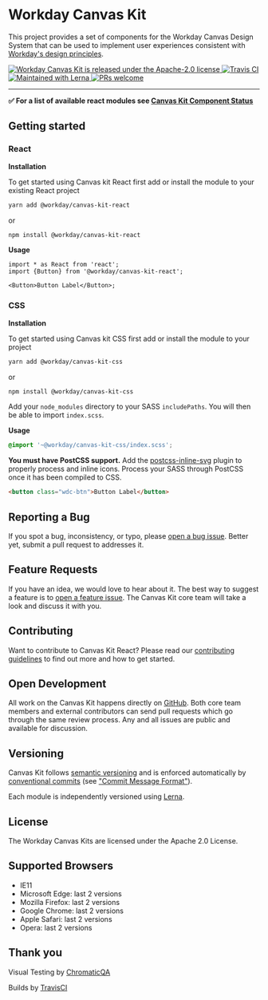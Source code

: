 # Workday Canvas Kit

This project provides a set of components for the Workday Canvas Design System that can be used to
implement user experiences consistent with
[Workday's design principles](https://design.workday.com/).

<a href="./LICENSE">
  <img src="https://img.shields.io/badge/license-Apache--2.0-blue.svg" alt="Workday Canvas Kit is released under the Apache-2.0 license" />
</a>
<a href="https://travis-ci.org/Workday/canvas-kit">
  <img src="https://travis-ci.com/Workday/canvas-kit.svg?token=oZpr7hcrwxtuCsrBb5dT&branch=master" alt="Travis CI">
</a>
<a href="https://lerna.js.org">
  <img src="https://img.shields.io/badge/maintained%20with-lerna-cc00ff.svg" alt="Maintained with Lerna" />
</a>
<a href="./CONTRIBUTING.md">
  <img src="https://img.shields.io/badge/PRs-welcome-brightgreen.svg" alt="PRs welcome" />
</a>

---

**:white_check_mark: For a list of available react modules see
[Canvas Kit Component Status](COMPONENT_STATUS.md)**

## Getting started

### React

**Installation**

To get started using Canvas kit React first add or install the module to your existing React project

```sh
yarn add @workday/canvas-kit-react
```

or

```sh
npm install @workday/canvas-kit-react
```

**Usage**

```tsx
import * as React from 'react';
import {Button} from '@workday/canvas-kit-react';

<Button>Button Label</Button>;
```

### CSS

**Installation**

To get started using Canvas kit CSS first add or install the module to your project

```sh
yarn add @workday/canvas-kit-css
```

or

```sh
npm install @workday/canvas-kit-css
```

Add your `node_modules` directory to your SASS `includePaths`. You will then be able to import
`index.scss`.

**Usage**

```scss
@import '~@workday/canvas-kit-css/index.scss';
```

**You must have PostCSS support.** Add the
[postcss-inline-svg](https://github.com/TrySound/postcss-inline-svg) plugin to properly process and
inline icons. Process your SASS through PostCSS once it has been compiled to CSS.

```html
<button class="wdc-btn">Button Label</button>
```

## Reporting a Bug

If you spot a bug, inconsistency, or typo, please
[open a bug issue](https://github.com/Workday/canvas-kit/issues/new?labels=bug&template=bug.md).
Better yet, submit a pull request to addresses it.

## Feature Requests

If you have an idea, we would love to hear about it. The best way to suggest a feature is to
[open a feature issue](https://github.com/Workday/canvas-kit/issues/new?labels=feature&template=feature.md).
The Canvas Kit core team will take a look and discuss it with you.

## Contributing

Want to contribute to Canvas Kit React? Please read our [contributing guidelines](CONTRIBUTING.md)
to find out more and how to get started.

## Open Development

All work on the Canvas Kit happens directly on [GitHub](https://github.com/Workday/canvas-kit). Both
core team members and external contributors can send pull requests which go through the same review
process. Any and all issues are public and available for discussion.

## Versioning

Canvas Kit follows [semantic versioning](http://semver.org/) and is enforced automatically by
[conventional commits](https://www.conventionalcommits.org/) (see
["Commit Message Format"](./CONTRIBUTING.md#commit-message-format)).

Each module is independently versioned using [Lerna](https://github.com/lerna/lerna).

## License

The Workday Canvas Kits are licensed under the Apache 2.0 License.

## Supported Browsers

- IE11
- Microsoft Edge: last 2 versions
- Mozilla Firefox: last 2 versions
- Google Chrome: last 2 versions
- Apple Safari: last 2 versions
- Opera: last 2 versions

## Thank you

Visual Testing by [ChromaticQA](https://www.chromaticqa.com/)

Builds by [TravisCI](https://www.chromaticqa.com/)

